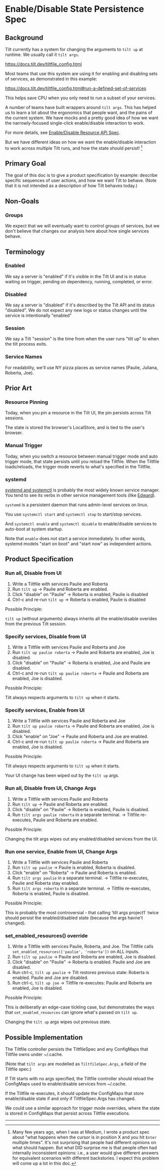 # Enable/Disable State Persistence Spec

## Background

Tilt currently has a system for changing the arguments to `tilt up` at
runtime. We usually call it `tilt args`.

https://docs.tilt.dev/tiltfile_config.html

Most teams that use this system are using it for enabling and disabling sets of
services, as demonstrated in this example:

https://docs.tilt.dev/tiltfile_config.html#run-a-defined-set-of-services

This helps save CPU when you only need to run a subset of your services.

A number of teams have built wrappers around `tilt args`. This has helped us to
learn a lot about the ergonomics that people want, and the pains of the current
system. We have mocks and a pretty good idea of how we want the narrowly-focused
single-click enable/disable interaction to work.

For more details, see [Enable/Disable Resource API Spec](./enable_disable_resources.md).

But we have different ideas on how we want the enable/disable interaction to work
across multiple Tilt runs, and how the state should persist! [^1]

## Primary Goal

The goal of this doc is to give a product specification by example: describe
specific sequences of user actions, and how we want Tilt to behave. (Note that
it is not intended as a description of how Tilt behaves today.)

## Non-Goals

### Groups

We expect that we will eventually want to control groups of services, but
we don't believe that changes our analysis here about how single services behave.

## Terminology

### Enabled

We say a server is "enabled" if it's visible in the Tilt UI and is in status
waiting on trigger, pending on dependency, running, completed, or error.

### Disabled

We say a server is "disabled" if it's described by the Tilt API and its status
"disabled". We do not expect any new logs or status changes until the
service is intentionally "enabled"

### Session

We say a Tilt "session" is the time from when the user runs "tilt up" to when
the tilt process exits.

### Service Names

For readability, we'll use NY pizza places as service names (Paulie, Juliana, Roberta, Joe).

## Prior Art

### Resource Pinning

Today, when you pin a resource in the Tilt UI, the pin persists across Tilt sessions.

The state is stored the browser's LocalStore, and is tied to the user's browser.

### Manual Trigger

Today, when you switch a resource between manual trigger mode and auto trigger
mode, that state persists until you reload the Tiltfile. When the Tiltfile
loads/reloads, the trigger mode reverts to what's specified in the Tiltfile.

### systemd

[systemd and
systemctl](https://www.commandlinux.com/man-page/man1/systemctl.1.html) is
probably the most widely known service manager. You tend to see its verbs in
other service management tools (like
[Edward](http://engblog.yext.com/edward/commands/#start)).

`systemd` is a persistent daemon that runs admin-level services on linux.

You use `systemctl start` and `systemctl stop` to start/stop services.

And `systemctl enable` and `systemctl disable` to enable/disable services to
auto-boot at system startup.

Note that `enable` does not start a service immediately. In other words, systemd
models "start on boot" and "start now" as independent actions.

## Product Specification

### Run all, Disable from UI

1. Write a Tiltfile with services Paulie and Roberta
1. Run `tilt up` -> Paulie and Roberta are enabled.
1. Click "disable" on "Paulie" -> Roberta is enabled, Paulie is disabled
1. Ctrl-c and re-run `tilt up` -> Roberta is enabled, Paulie is disabled

Possible Principle:

`tilt up` (without arguments) always inherits all the enable/disable overides
from the previous Tilt session.

### Specify services, Disable from UI

1. Write a Tiltfile with services Paulie and Roberta and Joe
1. Run `tilt up paulie roberta` -> Paulie and Roberta are enabled, Joe is disabled.
1. Click "disable" on "Paulie" -> Roberta is enabled, Joe and Paulie are disabled.
1. Ctrl-c and re-run `tilt up paulie roberta` -> Paulie and Roberta are enabled, Joe is disabled.

Possible Principle:

Tilt always respects arguments to `tilt up` when it starts.

### Specify services, Enable from UI

1. Write a Tiltfile with services Paulie and Roberta and Joe
1. Run `tilt up paulie roberta` -> Paulie and Roberta are enabled, Joe is disabled.
1. Click "enable" on "Joe" -> Paulie and Roberta and Joe are enabled.
1. Ctrl-c and re-run `tilt up paulie roberta` -> Paulie and Roberta are enabled, Joe is disabled. 

Possible Principle:

Tilt always respects arguments to `tilt up` when it starts.

Your UI change has been wiped out by the `tilt up` args.

### Run all, Disable from UI, Change Args

1. Write a Tiltfile with services Paulie and Roberta
1. Run `tilt up` -> Paulie and Roberta are enabled.
1. Click "disable" on "Paulie" -> Roberta is enabled, Paulie is disabled.
1. Run `tilt args paulie roberta` in a separate terminal. -> Tiltfile re-executes, Paulie and Roberta are enabled. 

Possible Principle:

Changing the tilt args wipes out any enabled/disabled services from the UI.

### Run one service, Enable from UI, Change Args

1. Write a Tiltfile with services Paulie and Roberta
1. Run `tilt up paulie` -> Paulie is enabled, Roberta is disabled.
1. Click "enable" on "Roberta" -> Paulie and Roberta is enabled.
1. Run `tilt args paulie` in a separate terminal. -> Tiltfile re-executes, Paulie and Roberta stay enabled.
1. Run `tilt args roberta` in a separate terminal. -> Tiltfile re-executes, Roberta is enabled, Paulie is disabled.

Possible Principle:

This is probably the most controversial - that calling 'tilt args project1` twice should
persist the enabled/disabled state (because the args havne't changed).

### set_enabled_resources() override

1. Write a Tiltfile with services Paulie, Roberta, and Joe. The Tiltfile calls `set_enabled_resources(['paulie', 'roberta'])` on ALL inputs.
1. Run `tilt up paulie` -> Paulie and Roberta are enabled, Joe is disabled.
1. Click "disable" on "Paulie" -> Roberta is enabled. Paulie and Joe are disabled.
1. Run ctrl-c, `tilt up paulie` -> Tilt restores previous state: Roberta is enabled. Paulie and Joe are disabled.
1. Run ctrl-c, `tilt up joe` -> Tiltfile re-executes: Paulie and Roberta are enabled, Joe is disabled.

Possible Principle:

This is deliberatly an edge-case tickling case, but demonstrates the ways
that `set_enabled_resources` can ignore what's passed on `tilt up`.

Changing the `tilt up` args wipes out previous state.

## Possible Implementation

The Tiltfile controller persists the TiltfileSpec and any ConfigMaps that
Tiltfile owns under ~/.cache.

(Note that `tilt args` are modelled as `TiltfileSpec.Args`, a field of the Tiltfile spec.)

If Tilt starts with no args specified, the Tiltfile controller should reload the
ConfigMaps used to enable/disable services from ~/.cache.

If the Tiltfile re-executes, it should update the ConfigMaps that store
enable/disable state if and only if TiltfileSpec.Args has changed.

We could use a similar approach for trigger mode overrides, where the state is stored
in ConfigMaps that persist across Tiltfile executions.

---

[^1]: Many few years ago, when I was at Medium, I wrote a product spec about
    "what happens when the cursor is in position X and you hit `Enter` multiple
    times". It's not surprising that people had different opinions on what
    should happen. But what DID surprise me is that people often had internally
    inconsistent opinions: i.e., a user would give different answers for
    equivalent scenarios with different backstories. I expect this problem will
    come up a lot in this doc.
